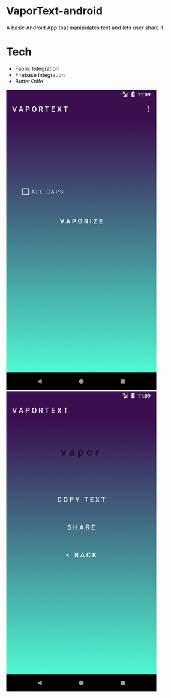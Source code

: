 # VaporText-android

A basic Android App that manipulates text and lets user share it. 

# Tech
- Fabric Integration
- Firebase Integration
- ButterKnife

<img src="https://github.com/berkeatac/VaporText-android/blob/master/screenshots/Screenshot_1520496558.png" width="400">
<img src="https://github.com/berkeatac/VaporText-android/blob/master/screenshots/Screenshot_1520496566.png" width="400">

